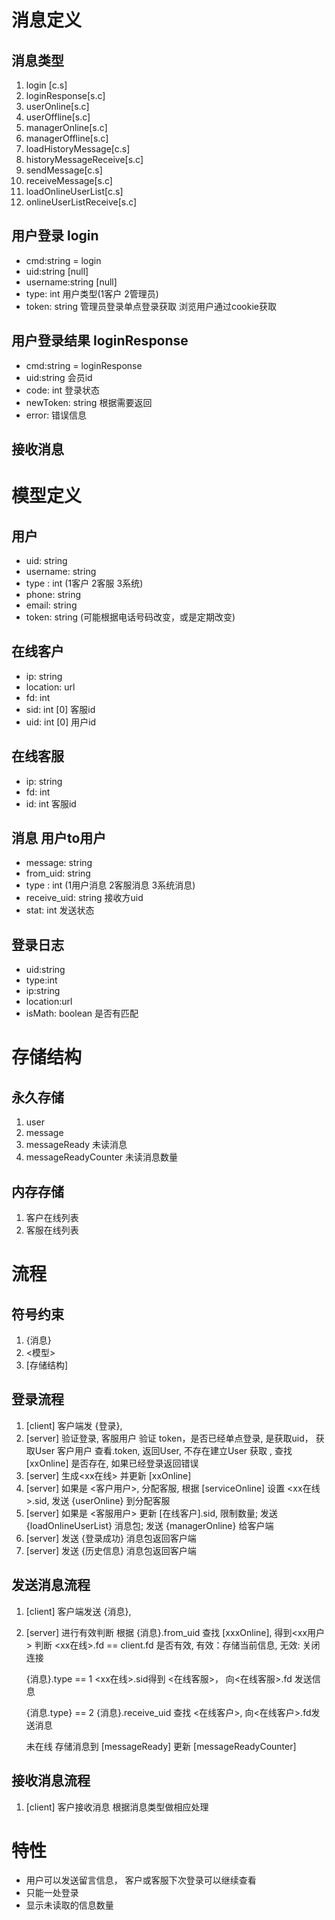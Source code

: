 #   消息定义

## 消息类型
1.  login [c.s]
1.  loginResponse[s.c]
1.  userOnline[s.c]
1.  userOffline[s.c]
1.  managerOnline[s.c]
1.  managerOffline[s.c]
1.  loadHistoryMessage[c.s]
1.  historyMessageReceive[s.c]
1.  sendMessage[c.s]
1.  receiveMessage[s.c]
1.  loadOnlineUserList[c.s]
1.  onlineUserListReceive[s.c]

##  用户登录 login
*   cmd:string = login
*   uid:string [null]
*   username:string [null]
*   type: int 用户类型(1客户 2管理员)
*   token: string 管理员登录单点登录获取 浏览用户通过cookie获取

##  用户登录结果 loginResponse
*   cmd:string = loginResponse
*   uid:string 会员id
*   code: int 登录状态
*   newToken: string 根据需要返回
*   error: 错误信息

##  接收消息


# 模型定义

## 用户
*   uid: string
*   username: string
*   type : int (1客户 2客服 3系统) 
*   phone: string
*   email: string
*   token:  string (可能根据电话号码改变，或是定期改变)

## 在线客户
*   ip: string
*   location: url
*   fd: int
*   sid: int [0] 客服id
*   uid: int [0] 用户id

## 在线客服
*   ip: string
*   fd: int
*   id: int 客服id

## 消息 用户to用户
*   message: string
*   from_uid: string
*   type : int (1用户消息 2客服消息 3系统消息)
*   receive_uid: string 接收方uid 
*   stat: int 发送状态

## 登录日志
*   uid:string
*   type:int
*   ip:string
*   location:url
*   isMath: boolean 是否有匹配
 
# 存储结构
## 永久存储
1.  user
2.  message
3.  messageReady 未读消息
4.  messageReadyCounter 未读消息数量

## 内存存储
1.  客户在线列表
1.  客服在线列表
 
# 流程
## 符号约束
1.  {消息}
1.  <模型>
1.  [存储结构]

## 登录流程

1.  [client] 客户端发 {登录}, 
1.  [server] 验证登录, 
        客服用户
            验证 token，是否已经单点登录, 是获取uid， 获取User
        客户用户
            查看<user>.token, 返回User, 不存在建立User
        获取 <user>, 查找[xxOnline] 是否存在, 
        如果已经登录返回错误
1.  [server] 生成<xx在线> 并更新 [xxOnline]
1.  [server] 如果是 <客户用户>, 
        分配客服, 根据 [serviceOnline] 设置 <xx在线>.sid, 
        发送 {userOnline} 到分配客服
1.  [server] 如果是 <客服用户> 
        更新 [在线客户].sid, 限制数量; 
        发送 {loadOnlineUserList} 消息包; 
        发送 {managerOnline} 给客户端
1.  [server] 发送 {登录成功} 消息包返回客户端
1.  [server] 发送 {历史信息} 消息包返回客户端

## 发送消息流程
1.  [client] 客户端发送 {消息}, 
1.  [server] 进行有效判断
    根据 {消息}.from_uid 查找 [xxxOnline], 得到<xx用户> 
    判断 <xx在线>.fd == client.fd 是否有效,
    有效：存储当前信息, 
    无效: 关闭连接
    
    {消息}.type == 1
    <xx在线>.sid得到 <在线客服>， 向<在线客服>.fd 发送信息
    
    {消息.type} == 2
    {消息}.receive_uid 查找 <在线客户>, 向<在线客户>.fd发送消息
    
    未在线 
    存储消息到 [messageReady] 更新 [messageReadyCounter]
    
## 接收消息流程
1.  [client] 客户接收消息 根据消息类型做相应处理

# 特性
*   用户可以发送留言信息， 客户或客服下次登录可以继续查看
*   只能一处登录
*   显示未读取的信息数量

